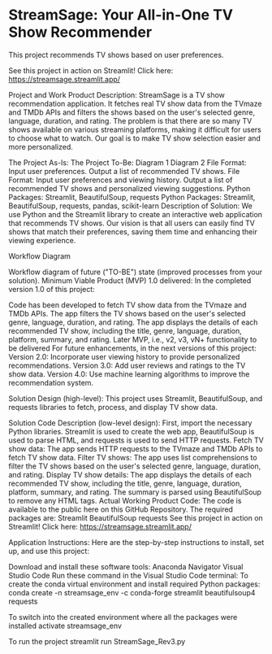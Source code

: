 # StreamSage: Your All-in-One TV Show Recommender

This project recommends TV shows based on user preferences.

See this project in action on Streamlit! Click here: https://streamsage.streamlit.app/

Project and Work Product Description:
StreamSage is a TV show recommendation application. It fetches real TV show data from the TVmaze and TMDb APIs and filters the shows based on the user's selected genre, language, duration, and rating. The problem is that there are so many TV shows available on various streaming platforms, making it difficult for users to choose what to watch. Our goal is to make TV show selection easier and more personalized.

The Project As-Is:	The Project To-Be:
Diagram 1	Diagram 2
File Format: Input user preferences. Output a list of recommended TV shows.	File Format: Input user preferences and viewing history. Output a list of recommended TV shows and personalized viewing suggestions.
Python Packages: Streamlit, BeautifulSoup, requests	Python Packages: Streamlit, BeautifulSoup, requests, pandas, scikit-learn
Description of Solution:
We use Python and the Streamlit library to create an interactive web application that recommends TV shows. Our vision is that all users can easily find TV shows that match their preferences, saving them time and enhancing their viewing experience.

Workflow Diagram

Workflow diagram of future ("TO-BE") state (improved processes from your solution).
Minimum Viable Product (MVP) 1.0 delivered: In the completed version 1.0 of this project:

Code has been developed to fetch TV show data from the TVmaze and TMDb APIs.
The app filters the TV shows based on the user's selected genre, language, duration, and rating.
The app displays the details of each recommended TV show, including the title, genre, language, duration, platform, summary, and rating.
Later MVP, i.e., v2, v3, vN+ functionality to be delivered For future enhancements, in the next versions of this project: Version 2.0: Incorporate user viewing history to provide personalized recommendations. Version 3.0: Add user reviews and ratings to the TV show data. Version 4.0: Use machine learning algorithms to improve the recommendation system.

Solution Design (high-level):
This project uses Streamlit, BeautifulSoup, and requests libraries to fetch, process, and display TV show data.

Solution Code Description (low-level design):
First, import the necessary Python libraries. Streamlit is used to create the web app, BeautifulSoup is used to parse HTML, and requests is used to send HTTP requests.
Fetch TV show data: The app sends HTTP requests to the TVmaze and TMDb APIs to fetch TV show data.
Filter TV shows: The app uses list comprehensions to filter the TV shows based on the user's selected genre, language, duration, and rating.
Display TV show details: The app displays the details of each recommended TV show, including the title, genre, language, duration, platform, summary, and rating. The summary is parsed using BeautifulSoup to remove any HTML tags.
Actual Working Product Code:
The code is available to the public here on this GitHub Repository.
The required packages are:
Streamlit
BeautifulSoup
requests
See this project in action on Streamlit! Click here: https://streamsage.streamlit.app/

Application Instructions:
Here are the step-by-step instructions to install, set up, and use this project:

Download and install these software tools:
Anaconda Navigator
Visual Studio Code
Run these command in the Visual Studio Code terminal:
To create the conda virtual environment and install required Python packages:
conda create -n streamsage_env -c conda-forge streamlit beautifulsoup4 requests

To switch into the created environment where all the packages were installed
activate streamsage_env

To run the project
streamlit run StreamSage_Rev3.py
